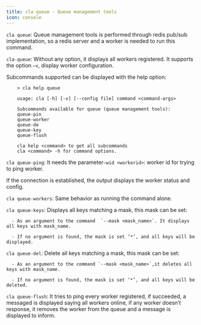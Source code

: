```yaml
---
title: cla queue - Queue management tools
icon: console
---
```


`cla queue`: Queue management tools is performed through redis pub/sub
implementation, so a redis server and a worker is needed to run this command.

`cla-queue`: Without any option, it displays all workers registered.
It supports the option `–v`, display worker configuration.

Subcommands supported can be displayed with the help option:

        > cla help queue

        usage: cla [-h] [-v] [--config file] command <command-args>

        Subcommands available for queue (queue management tools):
        queue-pin
        queue-worker
        queue-de
        queue-key
        queue-flush

        cla help <command> to get all subcommands
        cla <command> -h for command options.

`cla queue-ping`: It needs the parameter`–wid <workerid>`: worker id for trying to ping worker.

If the connection is established, the output displays the worker status and config.

`cla queue-workers`: Same behavior as running the command alone.

`cla queue-keys`: Displays all keys matching  a mask, this mask can be set:

      - As an argument to the command  `--mask <mask_name>`. It displays all keys with mask_name.

      - If no argument is found, the mask is set ‘*’, and all keys will be displayed.


`cla queue-del`: Delete all keys matching a mask, this mask can be set:

      - As an argument to the command `--mask <mask_name>`,it deletes all keys with mask_name.

      - If no argument is found, the mask is set ‘*’, and all keys will be deleted.


`cla queue-flush`: It tries to ping every worker registered, if succeeded,
a messaged is displayed saying all workers online, if any worker doesn’t response,
it removes the worker from the queue and a message is displayed to inform.

